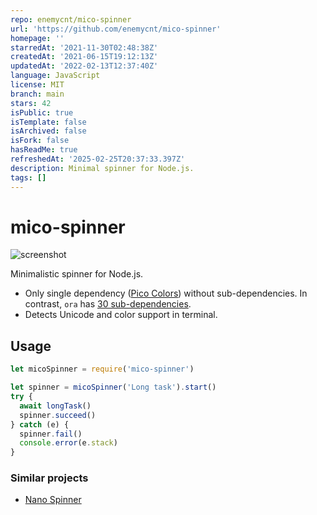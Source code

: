 ```yaml
---
repo: enemycnt/mico-spinner
url: 'https://github.com/enemycnt/mico-spinner'
homepage: ''
starredAt: '2021-11-30T02:48:38Z'
createdAt: '2021-06-15T19:12:13Z'
updatedAt: '2022-02-13T12:37:40Z'
language: JavaScript
license: MIT
branch: main
stars: 42
isPublic: true
isTemplate: false
isArchived: false
isFork: false
hasReadMe: true
refreshedAt: '2025-02-25T20:37:33.397Z'
description: Minimal spinner for Node.js.
tags: []
---
```


# mico-spinner

<img src="./terminal-screenshot.svg" alt="screenshot">


Minimalistic spinner for Node.js.

* Only single dependency ([Pico Colors](https://github.com/alexeyraspopov/picocolors)) without sub-dependencies. In contrast, `ora` has [30 sub-dependencies](https://npm.anvaka.com/#/view/2d/ora).
* Detects Unicode and color support in terminal.

## Usage

```js
let micoSpinner = require('mico-spinner')

let spinner = micoSpinner('Long task').start()
try {
  await longTask()
  spinner.succeed()
} catch (e) {
  spinner.fail()
  console.error(e.stack)
}
```

### Similar projects
- [Nano Spinner](https://github.com/usmanyunusov/nanospinner)
